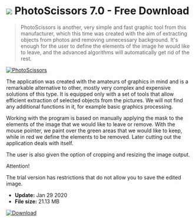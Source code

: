 # ![](https://cdn.softexe.net/static/icon/6/photoscissors-9795.png) PhotoScissors 7.0 - Free Download

> PhotoScissors is another, very simple and fast graphic tool from this manufacturer, which this time was created with the aim of extracting objects from photos and removing unnecessary background. It's enough for the user to define the elements of the image he would like to leave, and the advanced algorithms will automatically get rid of the rest.

[![PhotoScissors](https://gallery.dpcdn.pl/imgc/Tools/57886/g_-_420x350_1.5_-_x20150327143455_0.png)](https://softexe.net/win/multimedia/other/photoscissors:agae.html)

The application was created with the amateurs of graphics in mind and is a remarkable alternative to other, mostly very complex and expensive solutions of this type. It is equipped only with a set of tools that allow efficient extraction of selected objects from the pictures. We will not find any additional functions in it, for example basic graphics processing.
 
 Working with the program is based on manually applying the mask to the elements of the image that we would like to leave or remove. With the mouse pointer, we paint over the green areas that we would like to keep, while in red we define the elements to be removed. Later cutting out the application deals with itself.
 
 The user is also given the option of cropping and resizing the image output.
 
 Attention!
 
 The trial version has restrictions that do not allow you to save the edited image.


- **Update:** Jan 29 2020
- **File size:** 21.13 MB

[![Download](https://cdn.softexe.net/static/img/download.png)](https://softexe.net/win/multimedia/other/photoscissors:agae.html)

